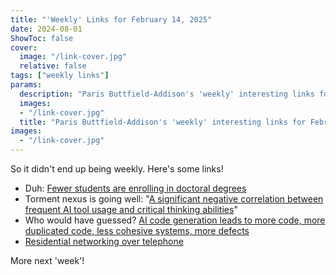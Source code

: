 ```yaml
---
title: "'Weekly' Links for February 14, 2025"
date: 2024-08-01
ShowToc: false
cover:
  image: "/link-cover.jpg"
  relative: false
tags: ["weekly links"]
params:
  description: "Paris Buttfield-Addison's 'weekly' interesting links for February 14, 2025."
  images:
  - "/link-cover.jpg"
  title: "Paris Buttfield-Addison's 'weekly' interesting links for February 14, 2025."
images:
  - "/link-cover.jpg"
---
```


So it didn't end up being weekly. Here's some links!

* Duh: [Fewer students are enrolling in doctoral degrees](https://www.nature.com/articles/d41586-025-00425-4)
* Torment nexus is going well: "[A significant negative correlation between frequent AI tool usage and critical thinking abilities](https://www.mdpi.com/2075-4698/15/1/6)"
* Who would have guessed? [AI code generation leads to more code, more duplicated code, less cohesive systems, more defects](https://gitclear-public.s3.us-west-2.amazonaws.com/AI-Copilot-Code-Quality-2025.pdf)
* [Residential networking over telephone](https://computer.rip/2025-02-02-residential-networking-over-telephone.html)

More next 'week'!

